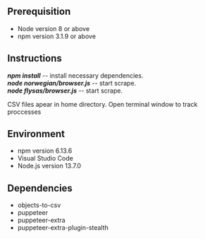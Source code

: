 ## Prerequisition
- Node version 8 or above
- npm version 3.1.9 or above

## Instructions
***npm install*** -- install necessary dependencies.<br>
***node norwegian/browser.js*** -- start scrape.<br>
***node flysas/browser.js*** -- start scrape.

CSV files  apear in home directory.
Open terminal window to track proccesses 

## Environment
- npm version 6.13.6
- Visual Studio Code
- Node.js version 13.7.0

## Dependencies
- objects-to-csv
- puppeteer
- puppeteer-extra
- puppeteer-extra-plugin-stealth

